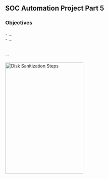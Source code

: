 <h2>SOC Automation Project Part 5</h2>

<h3>Objectives</h3>
- ...
<br />
- ... 
<br />
<br />

...
<br />
<br />
<img src="..." height="30%" width="70%" alt="Disk Sanitization Steps"/>
